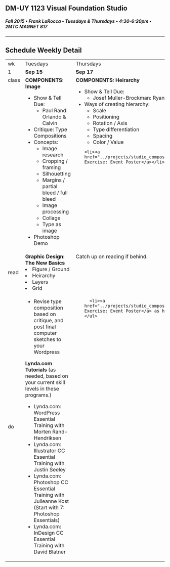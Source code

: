 ## DM-UY 1123 Visual Foundation Studio
##### Fall 2015 • Frank LaRocca • Tuesdays & Thursdays • 4:30-6:20pm • 2MTC MAGNET 817 
---
## Schedule Weekly Detail

<table>
<tr>
<td>wk</td>
<td>Tuesdays</td>
<td>Thursdays</td>
</tr>
<tr>
  <td valign="top">1</td>
  <td valign="top" width="48%"><strong>Sep 15</strong></td>
  <td valign="top" width="48%"><strong>Sep 17</strong></td>
</tr>

<!-- class -->
<tr>
<td valign="top">class</td>
<td valign="top">
  <strong>COMPONENTS: Image</strong><br>
  <ul>
    <li>Show & Tell Due:
        <ul>
            <li>Paul Rand: Orlando & Calvin</li>
        </ul>
    </li>
    <li>Critique: Type Compositions</li>
    <li>Concepts:
      <ul>
        <li>Image research</li>
        <li>Cropping / framing</li>
        <li>Silhouetting</li>
        <li>Margins / partial bleed / full bleed</li>
        <li>Image processing</li>
        <li>Collage</li>
        <li>Type as image</li>
      </ul>
    </li>
    <li>Photoshop Demo</li>
  </ul>
</td>
<td valign="top">
  <strong>COMPONENTS: Heirarchy</strong><br>
  <ul>
    <li>Show & Tell Due:
        <ul>
            <li>Josef Muller-Brockman: Ryan & Jonathan</li>
        </ul>
    </li>
    <li>Ways of creating hierarchy:
      <ul>
        <li>Scale</li>
        <li>Positioning</li>
        <li>Rotation / Axis</li>
        <li>Type differentiation</li>
        <li>Spacing</li>
        <li>Color / Value</li>
      </ul>
    </li>
    
    <li><a href="../projects/studio_composition.md">Studio Exercise: Event Poster</a></li>
  </ul>

</td>
</tr>

<!-- reading -->
<tr>
  <td>read</td>
  <td valign="top"><strong>Graphic Design: The New Basics</strong><br>
  <li>Figure / Ground</li>
  <li>Heirarchy</li>
  <li>Layers</li>
  <li>Grid</li>
  </td>
  <td valign="top">Catch up on reading if behind.</td>
</tr>

<!-- do -->
<tr>
  <td>do</td>
  <td valign="top">
    <ul>
        <li>Revise type composition based on critique, and post final computer sketches to your Wordpress</li>
    </ul>
  <strong>Lynda.com Tutorials</strong> (as needed, based on your current skill levels in these programs.)
    <ul>
      <li>Lynda.com: WordPress Essential Training with Morten Rand-Hendriksen</li>
      <li>Lynda.com: Illustrator CC Essential Training with Justin Seeley</li>
      <li>Lynda.com: Photoshop CC Essential Training with Julieanne Kost (Start with 7: Photoshop Essentials)</li>
      <li>Lynda.com: InDesign CC Essential Training with David Blatner</li>
    </ul>
  </td>
  <td valign="top">
    <ul>
   
      <li><a href="../projects/studio_composition.md">Studio Exercise: Event Poster</a> as homework</li>
    </ul>
  </td>
</tr>
</table>









